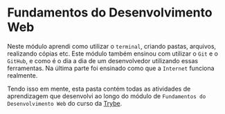 # Fundamentos do Desenvolvimento Web

Neste módulo aprendi como utilizar o `terminal`, criando pastas, arquivos, realizando cópias etc. Este módulo também ensinou com utilizar o `Git` e o `GitHub`, e como é o dia a dia de um desenvolvedor utilizando essas ferramentas. Na última parte foi ensinado como que a `Internet` funciona realmente.

Tendo isso em mente, esta pasta contém todas as atividades de aprendizagem que desenvolvi ao longo do módulo de `Fundamentos do Desenvolvimento Web` do curso da [Trybe](https://www.betrybe.com/).
